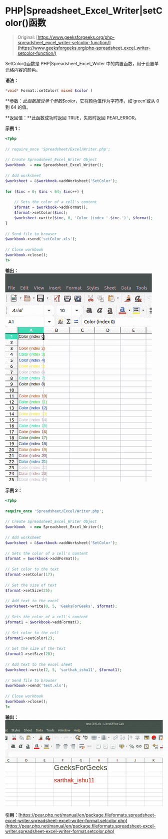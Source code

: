 # PHP|Spreadsheet_Excel_Writer|setColor()函数

> Original: [https://www.geeksforgeeks.org/php-spreadsheet_excel_writer-setcolor-function/](https://www.geeksforgeeks.org/php-spreadsheet_excel_writer-setcolor-function/)

SetColor()函数是 PHP|Spreadsheet_Excel_Writer 中的内置函数，用于设置单元格内容的颜色。

**语法：**

```php
*void* Format::setColor( mixed $color )
```

**参数：**此函数接受单个参数*$color*，它将颜色值作为字符串，如‘green’或从 0 到 64 的值。

**返回值：**此函数成功时返回 TRUE，失败时返回 PEAR_ERROR。

**示例 1：**

```php
<?php

// require_once 'Spreadsheet/Excel/Writer.php';

// Create Spreadsheet_Excel_Writer Object
$workbook  = new Spreadsheet_Excel_Writer();

// Add worksheet
$worksheet = &$workbook->addWorksheet('SetColor');

for ($inc = 0; $inc < 64; $inc++) {

    // Sets the color of a cell's content
    $format = $workbook->addFormat();
    $format->setColor($inc);
    $worksheet->write($inc, 0, 'Color (index '.$inc.')', $format);
}

// Send file to browser
$workbook->send('setColor.xls');

// Close workbook
$workbook->close();
?>
```

**输出：**
![](img/32811a4e382070e6df19573ddd03e721.png)

**示例 2：**

```php
<?php

require_once 'Spreadsheet/Excel/Writer.php';

// Create Spreadsheet_Excel_Writer Object
$workbook  = new Spreadsheet_Excel_Writer();

// Add worksheet
$worksheet = &$workbook->addWorksheet('SetColor');

// Sets the color of a cell's content
$format = $workbook->addFormat();

// Set color to the text
$format->setColor(17);

// Set the size of text
$format->setSize(25);

// Add text to the excel
$worksheet->write(0, 5, 'GeeksForGeeks', $format);

// Sets the color of a cell's content
$format1 = $workbook->addFormat();

// Set color to the cell
$format1->setColor(2);

// Set the size of the text
$format1->setSize(20);

// Add text to the excel sheet
$worksheet->write(2, 5, 'sarthak_ishu11', $format1);

// Send file to browser
$workbook->send('test.xls');

// Close workbook
$workbook->close();
?>
```

**输出：**
![](img/b49be46612daf8d8ea63091025c2a0d4.png)

**引用：**[https://pear.php.net/manual/en/package.fileformats.spreadsheet-excel-writer.spreadsheet-excel-writer-format.setcolor.php](https://pear.php.net/manual/en/package.fileformats.spreadsheet-excel-writer.spreadsheet-excel-writer-format.setcolor.php)
